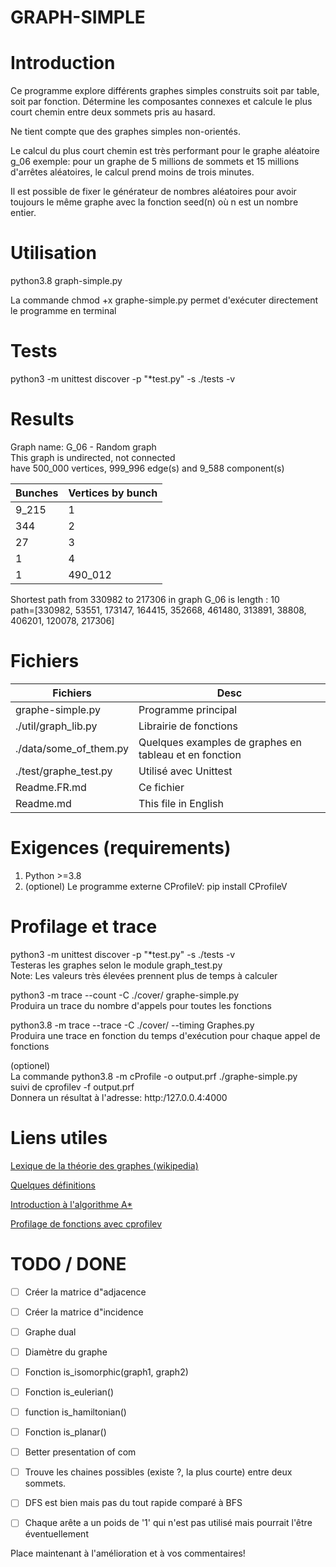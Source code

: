 # GRAPH-SIMPLE


# Introduction

Ce programme explore différents graphes simples construits soit par table, soit par fonction.
Détermine les composantes connexes et calcule le plus court chemin entre deux sommets pris au hasard.

Ne tient compte que des graphes simples non-orientés.

Le calcul du plus court chemin est très performant pour le graphe aléatoire g_06
exemple: pour un graphe de 5 millions de sommets et 15 millions d'arrêtes aléatoires, le calcul prend moins de trois minutes.

Il est possible de fixer le générateur de nombres aléatoires pour avoir toujours le même graphe avec la fonction 
seed(n) où n est un nombre entier.


# Utilisation
python3.8 graph-simple.py

La commande chmod +x graphe-simple.py permet d'exécuter directement le programme en terminal


# Tests
python3 -m unittest discover  -p "*test.py" -s ./tests -v


# Results 
Graph name:       G_06 - Random graph\
This graph is undirected, not connected\
have 500_000 vertices, 999_996 edge(s) and 9_588 component(s)  

Bunches | Vertices by bunch
--- | ---
9_215      |    1
344        |    2
27         |    3
1          |    4
1          |    490_012


Shortest path from 330982 to 217306 in graph G_06 is length : 10  
path=[330982, 53551, 173147, 164415, 352668, 461480, 313891, 38808, 406201, 120078, 217306]





# Fichiers
Fichiers | Desc
--- | ---
graphe-simple.py | Programme principal
./util/graph_lib.py | Librairie de fonctions
./data/some_of_them.py | Quelques examples de graphes en tableau et en fonction
./test/graphe_test.py | Utilisé avec Unittest
Readme.FR.md | Ce fichier            
Readme.md | This file in English
  
#  Exigences (requirements)
1. Python >=3.8
1. (optionel) Le programme externe CProfileV: pip install CProfileV



# Profilage et trace
python3 -m unittest discover  -p "*test.py" -s ./tests -v  
Testeras les graphes selon le module graph_test.py  
Note: Les valeurs très élevées prennent plus de temps à calculer

python3 -m trace --count -C ./cover/ graphe-simple.py  
Produira un trace du nombre d'appels pour toutes les fonctions

python3.8 -m trace --trace -C ./cover/ --timing Graphes.py  
Produira une trace en fonction du temps d'exécution pour chaque appel de fonctions   

(optionel)  
La commande python3.8 -m cProfile -o output.prf ./graphe-simple.py  
suivi de cprofilev -f output.prf  
Donnera un résultat à l'adresse: http:/127.0.0.4:4000  




# Liens utiles
[Lexique de la théorie des graphes (wikipedia)](https://fr.wikipedia.org/wiki/Lexique_de_la_th%C3%A9orie_des_graphes)

[Quelques définitions](https://www.momirandum.com/graphes/theorie-des-graphes/Connexite.html)

[Introduction à l'algorithme A*](https://www.redblobgames.com/pathfinding/a-star/introduction.html#breadth-first-search)  

[Profilage de fonctions avec cprofilev](https://github.com/ymichael/cprofilev)  
  



#  TODO / DONE 

- [ ] Créer la matrice d"adjacence
- [ ] Créer la matrice d"incidence
- [ ] Graphe dual 
- [ ] Diamètre du graphe   
- [ ] Fonction  is_isomorphic(graph1, graph2)
- [ ] Fonction is_eulerian()
- [ ] function is_hamiltonian()
- [ ] Fonction is_planar() 
- [ ] Better presentation of com 
- [ ] Trouve les chaines possibles  (existe ?, la plus courte) entre deux sommets.
- [ ] DFS est bien mais pas du tout rapide comparé à BFS
- [ ] Chaque arête a un poids de '1' qui n'est pas utilisé mais pourrait l'être éventuellement


Place maintenant à l'amélioration et à vos commentaires!






